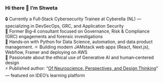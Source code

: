### Hi there 👋 I’m Shweta

🔒 Currently a Full‑Stack Cybersecurity Trainee at Cyberella (NL) — specializing in DevSecOps, GRC, and Application Security  
💼 Former Big‑4 consultant focused on Governance, Risk & Compliance (GRC) engagements and forensic investigations  
🐍 Hands‑on with Python for Data Science, automation, and data product management.
⚛️ Building modern JAMstack web apps (React, Next.js), Webflow, Framer and deploying on AWS  
🤖 Passionate about the ethical use of Generative AI and human‑centered design  
⚡ Published author: “[Of Neuroscience, Perspectives, and Design Thinking](http://bit.ly/dtandnp)” — featured on IDEO’s learning platform  



<!--
**shwetanaren/shwetanaren** is a ✨ _special_ ✨ repository because its `README.md` (this file) appears on your GitHub profile.
📫 Let’s connect: [LinkedIn](https://www.linkedin.com/in/your-profile) | 📧 your.email@example.com
Here are some ideas to get you started:

- 🔭 I’m currently working to 
- 🌱 I’m currently learning ...
- 👯 I’m looking to collaborate on ...
- 🤔 I’m looking for help with ...
- 💬 Ask me about how to inform better decisions with data / design thinking
- 📫 How to reach me: ...
- 😄 Pronouns: He
- ⚡ Fun fact: 
-->
